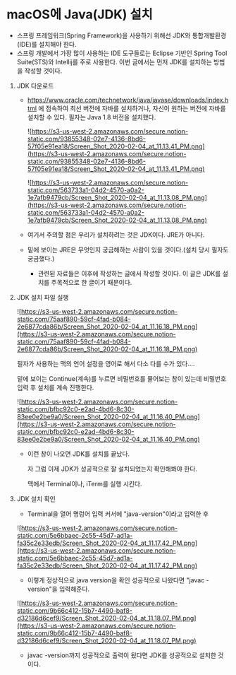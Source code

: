 # macOS에 Java(JDK) 설치

- 스프링 프레임워크(Spring Framework)을 사용하기 위해선 JDK와 통합개발환경(IDE)를 설치해야 한다.
- 스프링 개발에서 가장 많이 사용하는 IDE 도구들로는 Eclipse 기반인 Spring Tool Suite(STS)와 Intellij를 주로 사용한다.  이번 글에서는 먼저 JDK를 설치하는 방법을 작성할 것이다.



1. JDK 다운로드

   - https://www.oracle.com/technetwork/java/javase/downloads/index.html 에 접속하여 최선 버전에 자바를 설치하거나, 자신이 원하는 버전에 자바를 설치할 수 있다. 필자는 Java 1.8 버전을 설치했다.

     ![https://s3-us-west-2.amazonaws.com/secure.notion-static.com/93855348-02e7-4136-8bd6-57f05e91ea18/Screen_Shot_2020-02-04_at_11.13.41_PM.png](https://s3-us-west-2.amazonaws.com/secure.notion-static.com/93855348-02e7-4136-8bd6-57f05e91ea18/Screen_Shot_2020-02-04_at_11.13.41_PM.png)

     ![https://s3-us-west-2.amazonaws.com/secure.notion-static.com/563733a1-04d2-4570-a0a2-1e7afb9479cb/Screen_Shot_2020-02-04_at_11.13.08_PM.png](https://s3-us-west-2.amazonaws.com/secure.notion-static.com/563733a1-04d2-4570-a0a2-1e7afb9479cb/Screen_Shot_2020-02-04_at_11.13.08_PM.png)

   - 여기서 주의할 점은 우리가 설치하려는 것은 JDK이다. JRE가 아니다. 

   - 밑에 보이는 JRE은 무엇인지 궁금해하는 사람이 있을 것이다.(설치 당시 필자도 궁금했다.)

     -  관련된 자료들은 이후에 작성하는 글에서 작성할 것이다. 이 글은 JDK를 설치를 주목적으로 한 글이기 때문이다.

2. JDK 설치 파일 실행

   ![https://s3-us-west-2.amazonaws.com/secure.notion-static.com/75aaf890-59cf-4fad-b084-2e6877cda86b/Screen_Shot_2020-02-04_at_11.16.18_PM.png](https://s3-us-west-2.amazonaws.com/secure.notion-static.com/75aaf890-59cf-4fad-b084-2e6877cda86b/Screen_Shot_2020-02-04_at_11.16.18_PM.png)

   필자가 사용하는 맥의 언어 설정을 영어로 해서 다소 다를 수가 있다....

   밑에 보이는 Continue(계속)를 누르면 비밀번호를 물어보는 창이 있는데 비밀번호 입력 후 설치를 계속 진행한다.

   ![https://s3-us-west-2.amazonaws.com/secure.notion-static.com/bfbc92c0-e2ad-4bd6-8c30-83ee0e2be9a0/Screen_Shot_2020-02-04_at_11.16.40_PM.png](https://s3-us-west-2.amazonaws.com/secure.notion-static.com/bfbc92c0-e2ad-4bd6-8c30-83ee0e2be9a0/Screen_Shot_2020-02-04_at_11.16.40_PM.png)

   - 이런 창이 나오면 JDK를 설치를 끝났다.

     자 그럼 이제 JDK가 성공적으로 잘 설치되었는지 확인해봐야 한다.

     맥에서 Terminal이나, iTerm를 실행 시킨다.

3. JDK 설치 확인 

   - Terminal을 열어 명렁어 입력 커서에 "java-version"이라고 입력한 후

   ![https://s3-us-west-2.amazonaws.com/secure.notion-static.com/5e6bbaec-2c55-45d7-ad1a-fa35c2e33edb/Screen_Shot_2020-02-04_at_11.17.42_PM.png](https://s3-us-west-2.amazonaws.com/secure.notion-static.com/5e6bbaec-2c55-45d7-ad1a-fa35c2e33edb/Screen_Shot_2020-02-04_at_11.17.42_PM.png)

   - 이렇게 정상적으로 java version을 확인 성공적으로 나왔다면 "javac -version"을 입력해준다.

   ![https://s3-us-west-2.amazonaws.com/secure.notion-static.com/9b66c412-15b7-4490-baf8-d32186d6cef9/Screen_Shot_2020-02-04_at_11.18.07_PM.png](https://s3-us-west-2.amazonaws.com/secure.notion-static.com/9b66c412-15b7-4490-baf8-d32186d6cef9/Screen_Shot_2020-02-04_at_11.18.07_PM.png)

   - javac -version까지 성공적으로 출력이 됬다면 JDK를 성공적으로 설치한 것이다.



